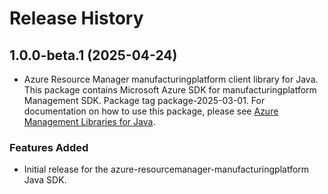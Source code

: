 # Release History

## 1.0.0-beta.1 (2025-04-24)

- Azure Resource Manager manufacturingplatform client library for Java. This package contains Microsoft Azure SDK for manufacturingplatform Management SDK.  Package tag package-2025-03-01. For documentation on how to use this package, please see [Azure Management Libraries for Java](https://aka.ms/azsdk/java/mgmt).
### Features Added

- Initial release for the azure-resourcemanager-manufacturingplatform Java SDK.
